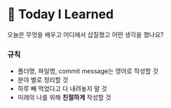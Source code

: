 # 🌱 Today I Learned

오늘은 무엇을 배우고 어디에서 삽질했고 어떤 생각을 했나요?


### 규칙
- 폴더명, 파일명, commit message는 영어로 작성할 것
- 분야 별로 정리할 것
- 하루 빼 먹었다고 다 내려놓지 말 것
- 미래의 나를 위해 **친절하게** 작성할 것
